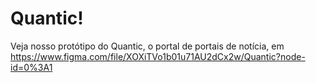 # Quantic!

Veja nosso protótipo do Quantic, o portal de portais de notícia, em https://www.figma.com/file/XOXiTVo1b01u71AU2dCx2w/Quantic?node-id=0%3A1
